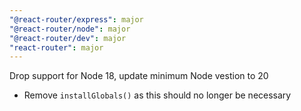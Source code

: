 ```yaml
---
"@react-router/express": major
"@react-router/node": major
"@react-router/dev": major
"react-router": major
---
```


Drop support for Node 18, update minimum Node vestion to 20

- Remove `installGlobals()` as this should no longer be necessary

